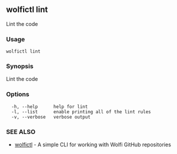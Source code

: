 ## wolfictl lint

Lint the code

### Usage

```
wolfictl lint
```

### Synopsis

Lint the code

### Options

```
  -h, --help      help for lint
  -l, --list      enable printing all of the lint rules
  -v, --verbose   verbose output
```

### SEE ALSO

* [wolfictl](wolfictl.md)	 - A simple CLI for working with Wolfi GitHub repositories

